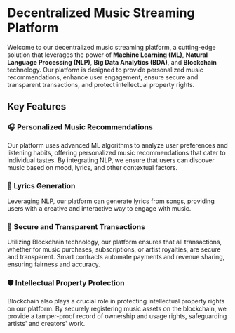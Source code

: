 # Decentralized Music Streaming Platform

Welcome to our decentralized music streaming platform, a cutting-edge solution that leverages the power of **Machine Learning (ML)**, **Natural Language Processing (NLP)**, **Big Data Analytics (BDA)**, and **Blockchain** technology. Our platform is designed to provide personalized music recommendations, enhance user engagement, ensure secure and transparent transactions, and protect intellectual property rights.

## Key Features

### 🎧 Personalized Music Recommendations
Our platform uses advanced ML algorithms to analyze user preferences and listening habits, offering personalized music recommendations that cater to individual tastes. By integrating NLP, we ensure that users can discover music based on mood, lyrics, and other contextual factors.

### 🎤 Lyrics Generation
Leveraging NLP, our platform can generate lyrics from songs, providing users with a creative and interactive way to engage with music.

### 🔐 Secure and Transparent Transactions
Utilizing Blockchain technology, our platform ensures that all transactions, whether for music purchases, subscriptions, or artist royalties, are secure and transparent. Smart contracts automate payments and revenue sharing, ensuring fairness and accuracy.

### 🛡️ Intellectual Property Protection
Blockchain also plays a crucial role in protecting intellectual property rights on our platform. By securely registering music assets on the blockchain, we provide a tamper-proof record of ownership and usage rights, safeguarding artists' and creators' work.
